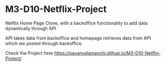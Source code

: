 # M3-D10-Netflix-Project

Netflix Home Page Clone, with a backoffice functionality to add data dynamically through API



API takes data from backoffice and homepage retrieves data from API which we posted through backoffice.


Check the Project here https://pavanyalamanchi.github.io/M3-D10-Netflix-Project/
